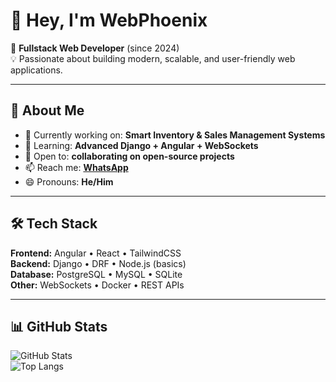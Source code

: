 # 👋 Hey, I'm WebPhoenix  

🚀 **Fullstack Web Developer** (since 2024)  
💡 Passionate about building modern, scalable, and user-friendly web applications.  

---

## 👀 About Me  
- 🔭 Currently working on: **Smart Inventory & Sales Management Systems**  
- 🌱 Learning: **Advanced Django + Angular + WebSockets**  
- 💞️ Open to: **collaborating on open-source projects**  
- 📫 Reach me: **[WhatsApp](https://wa.me/2349046088720)**  
- 😄 Pronouns: **He/Him**  

---

## 🛠 Tech Stack  
**Frontend:** Angular • React • TailwindCSS  
**Backend:** Django • DRF • Node.js (basics)  
**Database:** PostgreSQL • MySQL • SQLite  
**Other:** WebSockets • Docker • REST APIs  

---

## 📊 GitHub Stats  
![GitHub Stats](https://github-readme-stats.vercel.app/api?username=WebPhoenix2006&show_icons=true&theme=radical)  
![Top Langs](https://github-readme-stats.vercel.app/api/top-langs/?username=WebPhoenix2006&layout=compact&theme=radical)  


